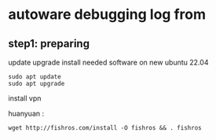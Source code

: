 # autoware debugging log from 
## step1: preparing
update upgrade install needed software on new ubuntu 22.04   
```
sudo apt update
sudo apt upgrade
```
install vpn 

huanyuan :
```
wget http://fishros.com/install -O fishros && . fishros
```
